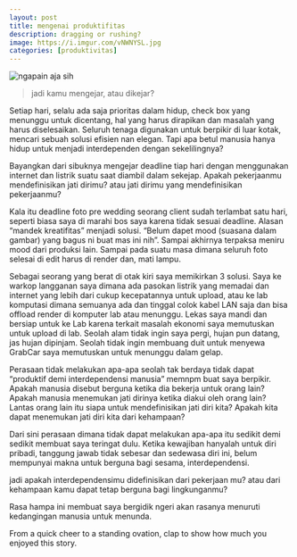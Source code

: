 ```yaml
---
layout: post 
title: mengenai produktifitas
description: dragging or rushing?
image: https://i.imgur.com/vNWNYSL.jpg
categories: [produktivitas]
---
```


![ngapain aja sih](/img/1.jpeg)


> jadi kamu mengejar, atau dikejar?

Setiap hari, selalu ada saja prioritas dalam hidup, check box yang menunggu
untuk dicentang, hal yang harus dirapikan dan masalah yang harus diselesaikan.
Seluruh tenaga digunakan untuk berpikir di luar kotak, mencari sebuah solusi
efisien nan elegan. Tapi apa betul manusia hanya hidup untuk menjadi
interdependen dengan sekelilingnya?

Bayangkan dari sibuknya mengejar deadline tiap hari dengan menggunakan internet
dan listrik suatu saat diambil dalam sekejap. Apakah pekerjaanmu mendefinisikan
jati dirimu? atau jati dirimu yang mendefinisikan pekerjaanmu?

Kala itu deadline foto pre wedding seorang client sudah terlambat satu hari,
seperti biasa saya di marahi bos saya karena tidak sesuai deadline. Alasan
“mandek kreatifitas” menjadi solusi. “Belum dapet mood (suasana dalam gambar)
yang bagus ni buat mas ini nih”. Sampai akhirnya terpaksa meniru mood dari
produksi lain. Sampai pada suatu masa dimana seluruh foto selesai di edit harus
di render dan, mati lampu.

Sebagai seorang yang berat di otak kiri saya memikirkan 3 solusi. Saya ke warkop
langganan saya dimana ada pasokan listrik yang memadai dan internet yang lebih
dari cukup kecepatannya untuk upload, atau ke lab komputasi dimana semuanya ada
dan tinggal colok kabel LAN saja dan bisa offload render di komputer lab atau
menunggu. Lekas saya mandi dan bersiap untuk ke Lab karena terkait masalah
ekonomi saya memutuskan untuk upload di lab. Seolah alam tidak ingin saya pergi,
hujan pun datang, jas hujan dipinjam. Seolah tidak ingin membuang duit untuk
menyewa GrabCar saya memutuskan untuk menunggu dalam gelap.

Perasaan tidak melakukan apa-apa seolah tak berdaya tidak dapat “produktif demi
interdependensi manusia” memnpm buat saya berpikir. Apakah manusia disebut berguna
ketika dia bekerja untuk orang lain? Apakah manusia menemukan jati dirinya
ketika diakui oleh orang lain? Lantas orang lain itu siapa untuk mendefinisikan
jati diri kita? Apakah kita dapat menemukan jati diri kita dari kehampaan?

Dari sini perasaan dimana tidak dapat melakukan apa-apa itu sedikit demi sedikit
membuat saya teringat dulu. Ketika kewajiban hanyalah untuk diri pribadi,
tanggung jawab tidak sebesar dan sedewasa diri ini, belum mempunyai makna untuk
berguna bagi sesama, interdependensi.

jadi apakah interdependensimu didefinisikan dari pekerjaan mu? atau dari
kehampaan kamu dapat tetap berguna bagi lingkunganmu?

Rasa hampa ini membuat saya bergidik ngeri akan rasanya menuruti kedangingan
manusia untuk menunda.

From a quick cheer to a standing ovation, clap to show how much you enjoyed this
story.



